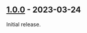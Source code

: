 ## [1.0.0] - 2023-03-24

Initial release.

[1.0.0]: https://github.com/dborisov/ansible-role-postgresql/releases/tag/1.0.0